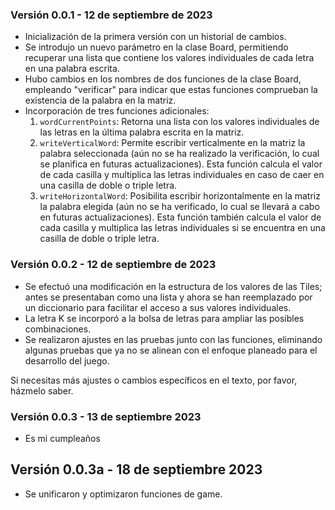 
### Versión 0.0.1 - 12 de septiembre de 2023
- Inicialización de la primera versión con un historial de cambios.
- Se introdujo un nuevo parámetro en la clase Board, permitiendo recuperar una lista que contiene los valores individuales de cada letra en una palabra escrita.
- Hubo cambios en los nombres de dos funciones de la clase Board, empleando "verificar" para indicar que estas funciones comprueban la existencia de la palabra en la matriz.
- Incorporación de tres funciones adicionales:
  1. `wordCurrentPoints`: Retorna una lista con los valores individuales de las letras en la última palabra escrita en la matriz.
  2. `writeVerticalWord`: Permite escribir verticalmente en la matriz la palabra seleccionada (aún no se ha realizado la verificación, lo cual se planifica en futuras actualizaciones). Esta función calcula el valor de cada casilla y multiplica las letras individuales en caso de caer en una casilla de doble o triple letra.
  3. `writeHorizontalWord`: Posibilita escribir horizontalmente en la matriz la palabra elegida (aún no se ha verificado, lo cual se llevará a cabo en futuras actualizaciones). Esta función también calcula el valor de cada casilla y multiplica las letras individuales si se encuentra en una casilla de doble o triple letra.

### Versión 0.0.2 - 12 de septiembre de 2023
- Se efectuó una modificación en la estructura de los valores de las Tiles; antes se presentaban como una lista y ahora se han reemplazado por un diccionario para facilitar el acceso a sus valores individuales.
- La letra K se incorporó a la bolsa de letras para ampliar las posibles combinaciones.
- Se realizaron ajustes en las pruebas junto con las funciones, eliminando algunas pruebas que ya no se alinean con el enfoque planeado para el desarrollo del juego.

Si necesitas más ajustes o cambios específicos en el texto, por favor, házmelo saber.

### Versión 0.0.3 - 13 de septiembre 2023 
-  Es mi cumpleaños 
## Versión 0.0.3a - 18 de septiembre 2023 
-  Se unificaron y optimizaron funciones de game.